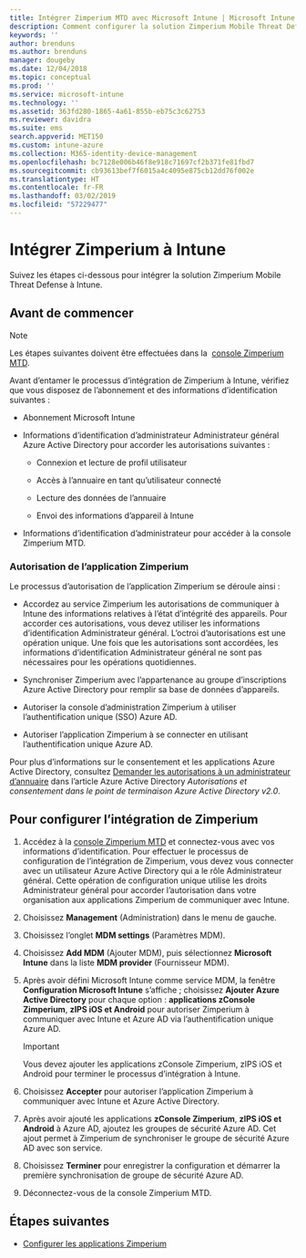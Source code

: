 ```yaml
---
title: Intégrer Zimperium MTD avec Microsoft Intune | Microsoft Intune
description: Comment configurer la solution Zimperium Mobile Threat Defense (MTD) à Microsoft Intune pour contrôler l’accès des appareils mobiles aux ressources de votre entreprise.
keywords: ''
author: brenduns
ms.author: brenduns
manager: dougeby
ms.date: 12/04/2018
ms.topic: conceptual
ms.prod: ''
ms.service: microsoft-intune
ms.technology: ''
ms.assetid: 363fd280-1865-4a61-855b-eb75c3c62753
ms.reviewer: davidra
ms.suite: ems
search.appverid: MET150
ms.custom: intune-azure
ms.collection: M365-identity-device-management
ms.openlocfilehash: bc7128e006b46f8e918c71697cf2b371fe81fbd7
ms.sourcegitcommit: cb93613bef7f6015a4c4095e875cb12dd76f002e
ms.translationtype: HT
ms.contentlocale: fr-FR
ms.lasthandoff: 03/02/2019
ms.locfileid: "57229477"
---
```

# <a name="integrate-zimperium-with-intune"></a>Intégrer Zimperium à Intune

Suivez les étapes ci-dessous pour intégrer la solution Zimperium Mobile Threat Defense à Intune.

## <a name="before-you-begin"></a>Avant de commencer

> [!NOTE]
> Les étapes suivantes doivent être effectuées dans la  [console Zimperium MTD](https://sso.zimperium.com/signon/aad/).

Avant d’entamer le processus d’intégration de Zimperium à Intune, vérifiez que vous disposez de l’abonnement et des informations d’identification suivantes :

-   Abonnement Microsoft Intune

-   Informations d’identification d’administrateur Administrateur général Azure Active Directory pour accorder les autorisations suivantes :

    -   Connexion et lecture de profil utilisateur

    -   Accès à l’annuaire en tant qu’utilisateur connecté

    -   Lecture des données de l’annuaire

    -   Envoi des informations d’appareil à Intune

-   Informations d’identification d’administrateur pour accéder à la console Zimperium MTD.

### <a name="zimperium-app-authorization"></a>Autorisation de l’application Zimperium

Le processus d’autorisation de l’application Zimperium se déroule ainsi :

-   Accordez au service Zimperium les autorisations de communiquer à Intune des informations relatives à l’état d’intégrité des appareils. Pour accorder ces autorisations, vous devez utiliser les informations d’identification Administrateur général. L’octroi d’autorisations est une opération unique. Une fois que les autorisations sont accordées, les informations d’identification Administrateur général ne sont pas nécessaires pour les opérations quotidiennes.

-   Synchroniser Zimperium avec l’appartenance au groupe d’inscriptions Azure Active Directory pour remplir sa base de données d’appareils.

-   Autoriser la console d’administration Zimperium à utiliser l’authentification unique (SSO) Azure AD.

-   Autoriser l’application Zimperium à se connecter en utilisant l’authentification unique Azure AD.

Pour plus d’informations sur le consentement et les applications Azure Active Directory, consultez [Demander les autorisations à un administrateur d’annuaire](https://docs.microsoft.com/azure/active-directory/develop/v2-permissions-and-consent#request-the-permissions-from-a-directory-admin) dans l’article Azure Active Directory *Autorisations et consentement dans le point de terminaison Azure Active Directory v2.0*.


## <a name="to-set-up-zimperium-integration"></a>Pour configurer l’intégration de Zimperium

1.  Accédez à la [console Zimperium MTD](https://sso.zimperium.com/signon/aad/) et connectez-vous avec vos informations d’identification. Pour effectuer le processus de configuration de l’intégration de Zimperium, vous devez vous connecter avec un utilisateur Azure Active Directory qui a le rôle Administrateur général. Cette opération de configuration unique utilise les droits Administrateur général pour accorder l’autorisation dans votre organisation aux applications Zimperium de communiquer avec Intune. 

2.  Choisissez **Management** (Administration) dans le menu de gauche.

3.  Choisissez l’onglet **MDM settings** (Paramètres MDM).

4.  Choisissez **Add MDM** (Ajouter MDM), puis sélectionnez **Microsoft Intune** dans la liste **MDM provider** (Fournisseur MDM).

5.  Après avoir défini Microsoft Intune comme service MDM, la fenêtre **Configuration Microsoft Intune** s’affiche ; choisissez **Ajouter Azure Active Directory** pour chaque option : **applications zConsole Zimperium**, **zIPS iOS et Android**  pour autoriser Zimperium à communiquer avec Intune et Azure AD via l’authentification unique Azure AD.

    > [!IMPORTANT]  
    > Vous devez ajouter les applications zConsole Zimperium, zIPS iOS et Android pour terminer le processus d’intégration à Intune.

6.  Choisissez **Accepter** pour autoriser l’application Zimperium à communiquer avec Intune et Azure Active Directory.

7.  Après avoir ajouté les applications **zConsole Zimperium**, **zIPS iOS et Android** à Azure AD, ajoutez les groupes de sécurité Azure AD. Cet ajout permet à Zimperium de synchroniser le groupe de sécurité Azure AD avec son service.

8.  Choisissez **Terminer** pour enregistrer la configuration et démarrer la première synchronisation de groupe de sécurité Azure AD.

9.  Déconnectez-vous de la console Zimperium MTD.

## <a name="next-steps"></a>Étapes suivantes

-   [Configurer les applications Zimperium](mtd-apps-ios-app-configuration-policy-add-assign.md)
